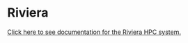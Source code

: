 # Riviera

[Click here to see documentation for the Riviera HPC system.](https://github.com/Colorado-State-University-CMB/Riviera-Documentation/blob/main/README.md)

